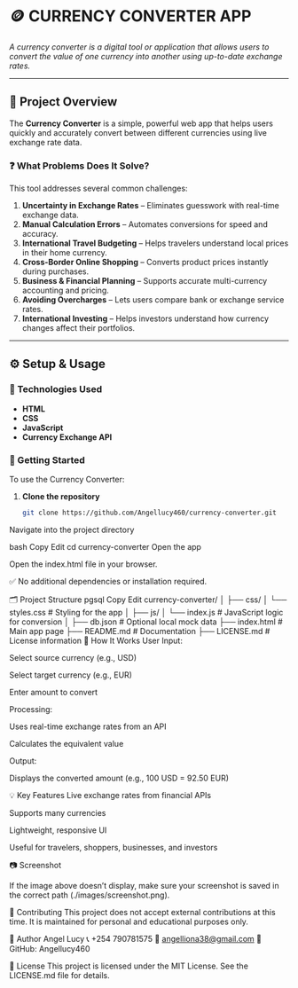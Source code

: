 # 🪙 CURRENCY CONVERTER APP

*A currency converter is a digital tool or application that allows users to convert the value of one currency into another using up-to-date exchange rates.*

---

## 📌 Project Overview

The **Currency Converter** is a simple, powerful web app that helps users quickly and accurately convert between different currencies using live exchange rate data.

### ❓ What Problems Does It Solve?

This tool addresses several common challenges:

1. **Uncertainty in Exchange Rates** – Eliminates guesswork with real-time exchange data.
2. **Manual Calculation Errors** – Automates conversions for speed and accuracy.
3. **International Travel Budgeting** – Helps travelers understand local prices in their home currency.
4. **Cross-Border Online Shopping** – Converts product prices instantly during purchases.
5. **Business & Financial Planning** – Supports accurate multi-currency accounting and pricing.
6. **Avoiding Overcharges** – Lets users compare bank or exchange service rates.
7. **International Investing** – Helps investors understand how currency changes affect their portfolios.

---

## ⚙️ Setup & Usage

### 🔧 Technologies Used
- **HTML**
- **CSS**
- **JavaScript**
- **Currency Exchange API**

### 🚀 Getting Started

To use the Currency Converter:

1. **Clone the repository**
   ```bash
   git clone https://github.com/Angellucy460/currency-converter.git
Navigate into the project directory

bash
Copy
Edit
cd currency-converter
Open the app

Open the index.html file in your browser.

✅ No additional dependencies or installation required.

🗂 Project Structure
pgsql
Copy
Edit
currency-converter/
│
├── css/
│   └── styles.css         # Styling for the app
│
├── js/
│   └── index.js           # JavaScript logic for conversion
│
├── db.json                # Optional local mock data
├── index.html             # Main app page
├── README.md              # Documentation
├── LICENSE.md             # License information
🔧 How It Works
User Input:

Select source currency (e.g., USD)

Select target currency (e.g., EUR)

Enter amount to convert

Processing:

Uses real-time exchange rates from an API

Calculates the equivalent value

Output:

Displays the converted amount (e.g., 100 USD = 92.50 EUR)

💡 Key Features
Live exchange rates from financial APIs

Supports many currencies

Lightweight, responsive UI

Useful for travelers, shoppers, businesses, and investors

📷 Screenshot

If the image above doesn’t display, make sure your screenshot is saved in the correct path (./images/screenshot.png).

🤝 Contributing
This project does not accept external contributions at this time.
It is maintained for personal and educational purposes only.

👤 Author
Angel Lucy
📞 +254 790781575
📧 angelliona38@gmail.com
🔗 GitHub: Angellucy460

📄 License
This project is licensed under the MIT License.
See the LICENSE.md file for details.